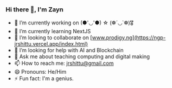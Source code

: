 ### Hi there 👋, I'm Zayn

- 🔭 I’m currently working on (●'◡'●) ☆ (❁´◡`❁)🎖
- 🌱 I’m currently learning NextJS
- 👯 I’m looking to collaborate on [www.prodigy.ng](https://ngp-jrshittu.vercel.app/index.html)
- 🤔 I’m looking for help with AI and Blockchain
- 💬 Ask me about teaching computing and digital making
- 📫 How to reach me: jrshittu@gmail.com
- 😄 Pronouns: He/Him
- ⚡ Fun fact: I'm a genius.
